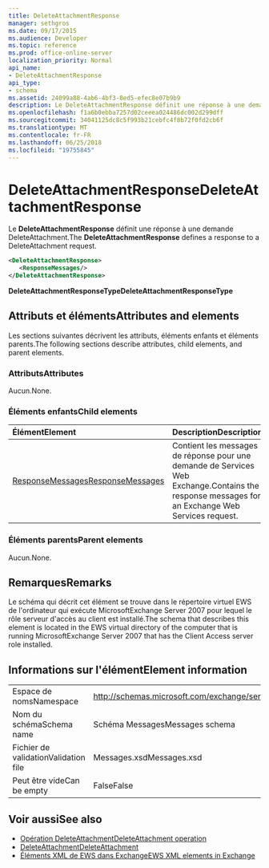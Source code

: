 ```yaml
---
title: DeleteAttachmentResponse
manager: sethgros
ms.date: 09/17/2015
ms.audience: Developer
ms.topic: reference
ms.prod: office-online-server
localization_priority: Normal
api_name:
- DeleteAttachmentResponse
api_type:
- schema
ms.assetid: 24099a88-4ab6-4bf3-8ed5-efec8e07b9b9
description: Le DeleteAttachmentResponse définit une réponse à une demande DeleteAttachment.
ms.openlocfilehash: f1a6b0ebba7257d02ceeea024486dc002d299dff
ms.sourcegitcommit: 34041125dc8c5f993b21cebfc4f8b72f0fd2cb6f
ms.translationtype: MT
ms.contentlocale: fr-FR
ms.lasthandoff: 06/25/2018
ms.locfileid: "19755845"
---
```

# <a name="deleteattachmentresponse"></a><span data-ttu-id="29075-103">DeleteAttachmentResponse</span><span class="sxs-lookup"><span data-stu-id="29075-103">DeleteAttachmentResponse</span></span>

<span data-ttu-id="29075-104">Le **DeleteAttachmentResponse** définit une réponse à une demande DeleteAttachment.</span><span class="sxs-lookup"><span data-stu-id="29075-104">The **DeleteAttachmentResponse** defines a response to a DeleteAttachment request.</span></span> 
  
```xml
<DeleteAttachmentResponse>
   <ResponseMessages/>
</DeleteAttachmentResponse>
```

<span data-ttu-id="29075-105">**DeleteAttachmentResponseType**</span><span class="sxs-lookup"><span data-stu-id="29075-105">**DeleteAttachmentResponseType**</span></span>

## <a name="attributes-and-elements"></a><span data-ttu-id="29075-106">Attributs et éléments</span><span class="sxs-lookup"><span data-stu-id="29075-106">Attributes and elements</span></span>

<span data-ttu-id="29075-107">Les sections suivantes décrivent les attributs, éléments enfants et éléments parents.</span><span class="sxs-lookup"><span data-stu-id="29075-107">The following sections describe attributes, child elements, and parent elements.</span></span>
  
### <a name="attributes"></a><span data-ttu-id="29075-108">Attributs</span><span class="sxs-lookup"><span data-stu-id="29075-108">Attributes</span></span>

<span data-ttu-id="29075-109">Aucun.</span><span class="sxs-lookup"><span data-stu-id="29075-109">None.</span></span>
  
### <a name="child-elements"></a><span data-ttu-id="29075-110">Éléments enfants</span><span class="sxs-lookup"><span data-stu-id="29075-110">Child elements</span></span>

|<span data-ttu-id="29075-111">**Élément**</span><span class="sxs-lookup"><span data-stu-id="29075-111">**Element**</span></span>|<span data-ttu-id="29075-112">**Description**</span><span class="sxs-lookup"><span data-stu-id="29075-112">**Description**</span></span>|
|:-----|:-----|
|[<span data-ttu-id="29075-113">ResponseMessages</span><span class="sxs-lookup"><span data-stu-id="29075-113">ResponseMessages</span></span>](responsemessages.md) <br/> |<span data-ttu-id="29075-114">Contient les messages de réponse pour une demande de Services Web Exchange.</span><span class="sxs-lookup"><span data-stu-id="29075-114">Contains the response messages for an Exchange Web Services request.</span></span>  <br/> |
   
### <a name="parent-elements"></a><span data-ttu-id="29075-115">Éléments parents</span><span class="sxs-lookup"><span data-stu-id="29075-115">Parent elements</span></span>

<span data-ttu-id="29075-116">Aucun.</span><span class="sxs-lookup"><span data-stu-id="29075-116">None.</span></span>
  
## <a name="remarks"></a><span data-ttu-id="29075-117">Remarques</span><span class="sxs-lookup"><span data-stu-id="29075-117">Remarks</span></span>

<span data-ttu-id="29075-118">Le schéma qui décrit cet élément se trouve dans le répertoire virtuel EWS de l'ordinateur qui exécute MicrosoftExchange Server 2007 pour lequel le rôle serveur d'accès au client est installé.</span><span class="sxs-lookup"><span data-stu-id="29075-118">The schema that describes this element is located in the EWS virtual directory of the computer that is running MicrosoftExchange Server 2007 that has the Client Access server role installed.</span></span>
  
## <a name="element-information"></a><span data-ttu-id="29075-119">Informations sur l'élément</span><span class="sxs-lookup"><span data-stu-id="29075-119">Element information</span></span>

|||
|:-----|:-----|
|<span data-ttu-id="29075-120">Espace de noms</span><span class="sxs-lookup"><span data-stu-id="29075-120">Namespace</span></span>  <br/> |http://schemas.microsoft.com/exchange/services/2006/messages  <br/> |
|<span data-ttu-id="29075-121">Nom du schéma</span><span class="sxs-lookup"><span data-stu-id="29075-121">Schema name</span></span>  <br/> |<span data-ttu-id="29075-122">Schéma Messages</span><span class="sxs-lookup"><span data-stu-id="29075-122">Messages schema</span></span>  <br/> |
|<span data-ttu-id="29075-123">Fichier de validation</span><span class="sxs-lookup"><span data-stu-id="29075-123">Validation file</span></span>  <br/> |<span data-ttu-id="29075-124">Messages.xsd</span><span class="sxs-lookup"><span data-stu-id="29075-124">Messages.xsd</span></span>  <br/> |
|<span data-ttu-id="29075-125">Peut être vide</span><span class="sxs-lookup"><span data-stu-id="29075-125">Can be empty</span></span>  <br/> |<span data-ttu-id="29075-126">False</span><span class="sxs-lookup"><span data-stu-id="29075-126">False</span></span>  <br/> |
   
## <a name="see-also"></a><span data-ttu-id="29075-127">Voir aussi</span><span class="sxs-lookup"><span data-stu-id="29075-127">See also</span></span>

- [<span data-ttu-id="29075-128">Opération DeleteAttachment</span><span class="sxs-lookup"><span data-stu-id="29075-128">DeleteAttachment operation</span></span>](deleteattachment-operation.md)  
- [<span data-ttu-id="29075-129">DeleteAttachment</span><span class="sxs-lookup"><span data-stu-id="29075-129">DeleteAttachment</span></span>](deleteattachment.md)
- [<span data-ttu-id="29075-130">Éléments XML de EWS dans Exchange</span><span class="sxs-lookup"><span data-stu-id="29075-130">EWS XML elements in Exchange</span></span>](ews-xml-elements-in-exchange.md)

